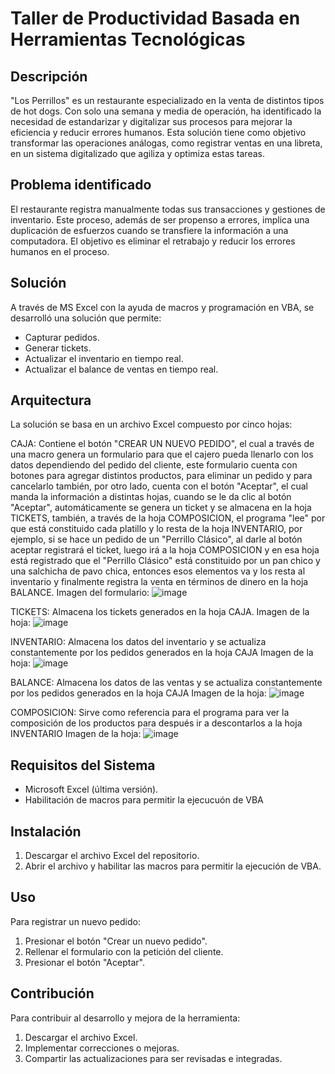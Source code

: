 # Taller de Productividad Basada en Herramientas Tecnológicas

## Descripción
"Los Perrillos" es un restaurante especializado en la venta de distintos tipos de hot dogs. Con solo una semana y media de operación, 
ha identificado la necesidad de estandarizar y digitalizar sus procesos para mejorar la eficiencia y reducir errores humanos. 
Esta solución tiene como objetivo transformar las operaciones análogas, como registrar ventas en una libreta, 
en un sistema digitalizado que agiliza y optimiza estas tareas.

## Problema identificado
El restaurante registra manualmente todas sus transacciones y gestiones de inventario. 
Este proceso, además de ser propenso a errores, implica una duplicación de esfuerzos cuando se transfiere la información a una computadora. 
El objetivo es eliminar el retrabajo y reducir los errores humanos en el proceso.

## Solución
A través de MS Excel con la ayuda de macros y programación en VBA, se desarrolló una solución que permite:

- Capturar pedidos.
- Generar tickets.
- Actualizar el inventario en tiempo real.
- Actualizar el balance de ventas en tiempo real.

## Arquitectura

La solución se basa en un archivo Excel compuesto por cinco hojas:

CAJA: Contiene el botón "CREAR UN NUEVO PEDIDO", el cual a través de una macro genera un formulario para que el cajero pueda llenarlo con los datos dependiendo del pedido del cliente, este formulario cuenta con botones para agregar distintos productos, para eliminar un pedido y para cancelarlo también, por otro lado, cuenta con el botón "Aceptar",
el cual manda la información a distintas hojas, cuando se le da clic al botón "Aceptar", automáticamente se genera un ticket y se almacena en la hoja TICKETS, también, a través
de la hoja COMPOSICION, el programa "lee" por que está constituido cada platillo y lo resta de la hoja INVENTARIO, por ejemplo, si se hace un pedido de un "Perrillo Clásico",
al darle al botón aceptar registrará el ticket, luego irá a la hoja COMPOSICION y en esa hoja está registrado que el "Perrillo Clásico" está constituido por un pan chico y  una salchicha de pavo chica, entonces esos elementos va y los resta al inventario y finalmente registra la venta en términos de dinero en la hoja BALANCE. 
Imagen del formulario: 
![image](https://github.com/Meinhof-code/TPBHT/assets/68880191/ed7da184-3cff-4bff-a4e0-2f75d01e938e)

TICKETS: Almacena los tickets generados en la hoja CAJA.
Imagen de la hoja: 
![image](https://github.com/Meinhof-code/TPBHT/assets/68880191/d85caeff-d2f6-405a-a20b-803bfb56efb9)


INVENTARIO: Almacena los datos del inventario y se actualiza constantemente por los pedidos generados en la hoja CAJA
Imagen de la hoja: 
![image](https://github.com/Meinhof-code/TPBHT/assets/68880191/2d832e22-c3bf-467b-b3f0-a0b00bba78dc)


BALANCE: Almacena los datos de las ventas y se actualiza constantemente por los pedidos generados en la hoja CAJA
Imagen de la hoja: 
![image](https://github.com/Meinhof-code/TPBHT/assets/68880191/cabd7331-d774-4da8-9a26-187adf073a10)


COMPOSICION: Sirve como referencia para el programa para ver la composición de los productos para después ir a descontarlos a la hoja INVENTARIO
Imagen de la hoja: 
![image](https://github.com/Meinhof-code/TPBHT/assets/68880191/d596672e-9af6-489c-ba0b-24d0b9c5505d)

## Requisitos del Sistema

- Microsoft Excel (última versión).
- Habilitación de macros para permitir la ejecucuón de VBA

## Instalación
1. Descargar el archivo Excel del repositorio.
2. Abrir el archivo y habilitar las macros para permitir la ejecución de VBA.

## Uso
Para registrar un nuevo pedido:

1. Presionar el botón "Crear un nuevo pedido".
2. Rellenar el formulario con la petición del cliente.
3. Presionar el botón "Aceptar".

## Contribución

Para contribuir al desarrollo y mejora de la herramienta:

1. Descargar el archivo Excel.
2. Implementar correcciones o mejoras.
3. Compartir las actualizaciones para ser revisadas e integradas.
